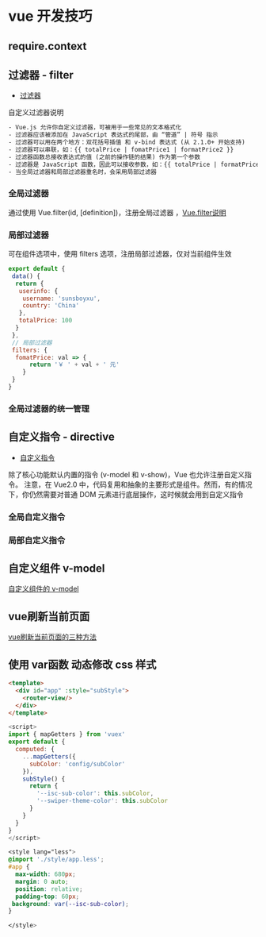 # vue 开发技巧

## require.context

## 过滤器 - filter

- [过滤器](https://v2.cn.vuejs.org/v2/guide/filters.html)

自定义过滤器说明

``` html
- Vue.js 允许你自定义过滤器，可被用于一些常见的文本格式化
- 过滤器应该被添加在 JavaScript 表达式的尾部，由 “管道” | 符号 指示
- 过滤器可以用在两个地方：双花括号插值 和 v-bind 表达式 (从 2.1.0+ 开始支持)
- 过滤器可以串联，如：{{ totalPrice | fomatPrice1 | formatPrice2 }}
- 过滤器函数总接收表达式的值 (之前的操作链的结果) 作为第一个参数
- 过滤器是 JavaScript 函数，因此可以接收参数，如：{{ totalPrice | formatPrice(userinfo) }}，第一个参数为表达式的值，后面的为自定义参数
- 当全局过滤器和局部过滤器重名时，会采用局部过滤器
```

### 全局过滤器

通过使用 Vue.filter(id, [definition])，注册全局过滤器 ，[Vue.filter说明](./vue2-api)

### 局部过滤器

可在组件选项中，使用 filters 选项，注册局部过滤器，仅对当前组件生效

``` js
export default {
 data() {
  return {
   userinfo: {
    username: 'sunsboyxu',
    country: 'China'
   },
   totalPrice: 100
  }
 },
 // 局部过滤器
 filters: {
  fomatPrice: val => {
      return '￥ ' + val + ' 元'
    }
 }
}
```

### 全局过滤器的统一管理

## 自定义指令 - directive

- [自定义指令](https://v2.cn.vuejs.org/v2/guide/custom-directive.html)

除了核心功能默认内置的指令 (v-model 和 v-show)，Vue 也允许注册自定义指令。
注意，在 Vue2.0 中，代码复用和抽象的主要形式是组件。然而，有的情况下，你仍然需要对普通 DOM 元素进行底层操作，这时候就会用到自定义指令

### 全局自定义指令

### 局部自定义指令

## 自定义组件 v-model

[自定义组件的 v-model](https://cn.vuejs.org/v2/guide/components-custom-events.html#%E5%B0%86%E5%8E%9F%E7%94%9F%E4%BA%8B%E4%BB%B6%E7%BB%91%E5%AE%9A%E5%88%B0%E7%BB%84%E4%BB%B6)

## vue刷新当前页面

[vue刷新当前页面的三种方法](https://www.jianshu.com/p/139fedc59f0d)

## 使用 var函数 动态修改 css 样式

``` html
<template>
  <div id="app" :style="subStyle">
    <router-view/>
  </div>
</template>
```

``` js
<script>
import { mapGetters } from 'vuex'
export default {
  computed: {
    ...mapGetters({
      subColor: 'config/subColor'
    }),
    subStyle() {
      return {
        '--isc-sub-color': this.subColor,
        '--swiper-theme-color': this.subColor
      }
    }
  }
}
</script>
```

``` css
<style lang="less">
@import './style/app.less';
#app {
  max-width: 680px;
  margin: 0 auto;
  position: relative;
  padding-top: 60px;
 background: var(--isc-sub-color);
}

</style>
```

